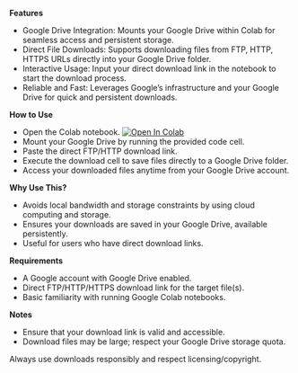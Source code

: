 **Features**

* Google Drive Integration: Mounts your Google Drive within Colab for seamless access and persistent storage.
* Direct File Downloads: Supports downloading files from FTP, HTTP, HTTPS URLs directly into your Google Drive folder.
* Interactive Usage: Input your direct download link in the notebook to start the download process.
* Reliable and Fast: Leverages Google’s infrastructure and your Google Drive for quick and persistent downloads.

**How to Use**

* Open the Colab notebook.
  <a href="https://colab.research.google.com/drive/1h6fISfPaL6eJBRhnSop1E_g2yrNx4Nnl" target="_parent"><img src="https://colab.research.google.com/assets/colab-badge.svg" alt="Open In Colab"/></a>
* Mount your Google Drive by running the provided code cell.
* Paste the direct FTP/HTTP download link.
* Execute the download cell to save files directly to a Google Drive folder.
* Access your downloaded files anytime from your Google Drive account.

**Why Use This?**

* Avoids local bandwidth and storage constraints by using cloud computing and storage.
* Ensures your downloads are saved in your Google Drive, available persistently.
* Useful for users who have direct download links.

**Requirements**

* A Google account with Google Drive enabled.
* Direct FTP/HTTP/HTTPS download link for the target file(s).
* Basic familiarity with running Google Colab notebooks.

**Notes**

* Ensure that your download link is valid and accessible.
* Download files may be large; respect your Google Drive storage quota.


Always use downloads responsibly and respect licensing/copyright.




